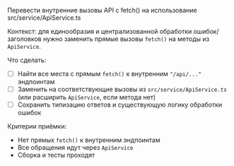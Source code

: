 Перевести внутренние вызовы API с fetch() на использование src/service/ApiService.ts

Контекст: для единообразия и централизованной обработки ошибок/заголовков нужно заменить прямые вызовы `fetch()` на методы из `ApiService`.

Что сделать:
- [ ] Найти все места с прямым `fetch()` к внутренним `"/api/..."` эндпоинтам
- [ ] Заменить на соответствующие вызовы из `src/service/ApiService.ts` (или расширить `ApiService`, если метода нет)
- [ ] Сохранить типизацию ответов и существующую логику обработки ошибок

Критерии приёмки:
- Нет прямых `fetch()` к внутренним эндпоинтам
- Все обращения идут через `ApiService`
- Сборка и тесты проходят

